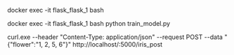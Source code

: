 docker exec -it flask_flask_1 bash

docker exec -it flask_flask_1 bash python train_model.py

curl.exe --header "Content-Type: application/json" --request POST --data "{"flower":"1, 2, 5, 6"}" http://localhost/:5000/iris_post